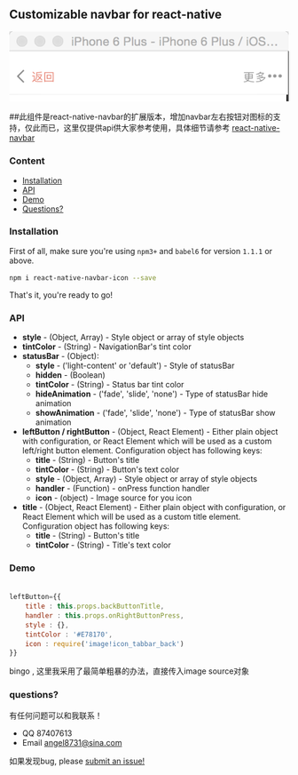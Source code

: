 ## Customizable navbar for react-native
![react-native-navbar-icon demo](https://github.com/angel8731/react-native-navbar-icon/blob/master/img/react-native-navbar-icon.png)

##此组件是react-native-navbar的扩展版本，增加navbar左右按钮对图标的支持，仅此而已，这里仅提供api供大家参考使用，具体细节请参考 [react-native-navbar](https://github.com/react-native-fellowship/react-native-navbar)

### Content
- [Installation](#installation)
- [API](#api)
- [Demo](#Demo)
- [Questions?](#questions)

### Installation
First of all, make sure you're using `npm3+` and `babel6` for version `1.1.1` or above.

```bash
npm i react-native-navbar-icon --save
```

That's it, you're ready to go!

### API
- **style** - (Object, Array) - Style object or array of style objects
- **tintColor** - (String) - NavigationBar's tint color
- **statusBar** - (Object):
  - **style** - ('light-content' or 'default') - Style of statusBar
  - **hidden** - (Boolean)
  - **tintColor** - (String) - Status bar tint color
  - **hideAnimation** - ('fade', 'slide', 'none') - Type of statusBar hide animation
  - **showAnimation** - ('fade', 'slide', 'none') - Type of statusBar show animation
- **leftButton / rightButton** - (Object, React Element) - Either plain object with configuration, or React Element which will be used as a custom left/right button element. Configuration object has following keys:
  - **title** - (String) - Button's title
  - **tintColor** - (String) - Button's text color
  - **style** - (Object, Array) - Style object or array of style objects
  - **handler** - (Function) - onPress function handler
  - **icon** - (object) - Image source for you icon
- **title** - (Object, React Element) - Either plain object with configuration, or React Element which will be used as a custom title element. Configuration object has following keys:
  - **title** - (String) - Button's title
  - **tintColor** - (String) - Title's text color

### Demo
```jsx 

leftButton={{
    title : this.props.backButtonTitle,
    handler : this.props.onRightButtonPress,
    style : {},
    tintColor : '#E78170',
    icon : require('image!icon_tabbar_back')
}}
```
bingo , 这里我采用了最简单粗暴的办法，直接传入image source对象


### questions?
有任何问题可以和我联系！
- QQ 87407613
- Email angel8731@sina.com

如果发现bug, please [submit an issue!](https://github.com/angel8731/react-native-navbar-icon/issues/new)
